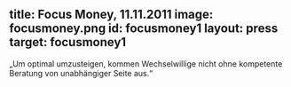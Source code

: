 title: Focus Money, 11.11.2011
image: focusmoney.png
id: focusmoney1
layout: press
target: focusmoney1
---
„Um optimal umzusteigen, kommen Wechselwillige nicht ohne kompetente Beratung von unabhängiger Seite aus.“